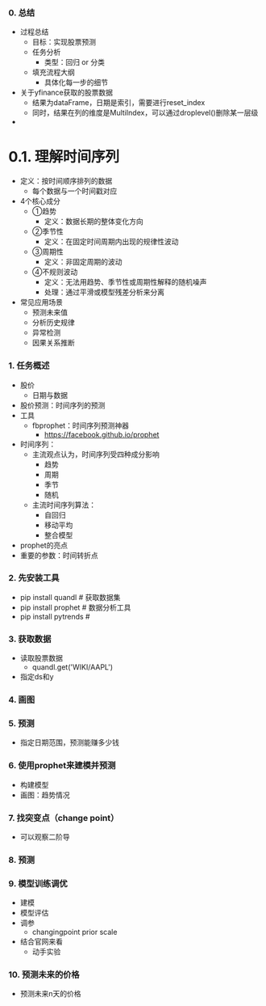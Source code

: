 ### 0. 总结
- 过程总结
  - 目标：实现股票预测
  - 任务分析
    - 类型：回归 or 分类
  - 填充流程大纲
    - 具体化每一步的细节
- 关于yfinance获取的股票数据
  - 结果为dataFrame，日期是索引，需要进行reset_index
  - 同时，结果在列的维度是MultiIndex，可以通过droplevel()删除某一层级
- 
# 0.1. 理解时间序列
- 定义：按时间顺序排列的数据
  - 每个数据与一个时间戳对应
- 4个核心成分
  - ①趋势
    - 定义：数据长期的整体变化方向
  - ②季节性
    - 定义：在固定时间周期内出现的规律性波动
  - ③周期性
    - 定义：非固定周期的波动
  - ④不规则波动
    - 定义：无法用趋势、季节性或周期性解释的随机噪声
    - 处理：通过平滑或模型残差分析来分离
- 常见应用场景
  - 预测未来值
  - 分析历史规律
  - 异常检测
  - 因果关系推断

### 1. 任务概述
- 股价
  - 日期与数据
- 股价预测：时间序列的预测
- 工具
  - fbprophet：时间序列预测神器
    - https://facebook.github.io/prophet
- 时间序列：
  - 主流观点认为，时间序列受四种成分影响
    - 趋势
    - 周期
    - 季节
    - 随机
  - 主流时间序列算法：
    - 自回归
    - 移动平均
    - 整合模型
- prophet的亮点
- 重要的参数：时间转折点

### 2. 先安装工具
- pip install quandl # 获取数据集
- pip install prophet # 数据分析工具
- pip install pytrends # 

### 3. 获取数据
- 读取股票数据
  - quandl.get('WIKI/AAPL')
- 指定ds和y

### 4. 画图

### 5. 预测
- 指定日期范围，预测能赚多少钱

### 6. 使用prophet来建模并预测
- 构建模型
- 画图：趋势情况

### 7. 找突变点（change point）
- 可以观察二阶导

### 8. 预测

### 9. 模型训练调优
- 建模
- 模型评估
- 调参
  - changingpoint prior scale
- 结合官网来看
  - 动手实验

### 10. 预测未来的价格
- 预测未来n天的价格
